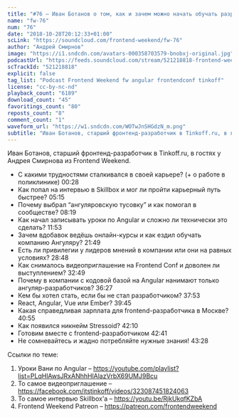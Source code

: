 ```yaml
---
title: "#76 – Иван Ботанов о том, как и зачем можно начать обучать разработчиков Angular'у"
name: "fw-76"
num: "76"
date: "2018-10-28T20:12:33+01:00"
scLink: "https://soundcloud.com/frontend-weekend/fw-76"
author: "Андрей Смирнов"
image: "https://i1.sndcdn.com/avatars-000358703579-bnobxj-original.jpg"
podcastUrl: "https://feeds.soundcloud.com/stream/521218818-frontend-weekend-fw-76.m4a"
scTrackId: "521218818"
explicit: false
tag_list: "Podcast Frontend Weekend fw angular frontendconf tinkoff"
license: "cc-by-nc-nd"
playback_count: "6189"
download_count: "45"
favoritings_count: "80"
reposts_count: "8"
comment_count: "1"
waveform_url: "https://w1.sndcdn.com/WOTwJnSHGdzN_m.png"
subtitle: "Иван Ботанов, старший фронтенд-разработчик в Tinkoff.ru, в гостях у Андрея Смирнова из Frontend Weekend. "
---
```


Иван Ботанов, старший фронтенд-разработчик в Tinkoff.ru, в гостях у Андрея Смирнова из Frontend Weekend.

- С какими трудностями сталкивался в своей карьере? (+ о работе в поликлинике) <timecode sec="28">00:28</timecode>
- Как попал на интервью в Skillbox и мог ли пройти карьерный путь быстрее? <timecode sec="315">05:15</timecode>
- Почему выбрал “ангуляровскую тусовку” и как помогал в сообществе? <timecode sec="499">08:19</timecode>
- Как начал записывать уроки по Angular и сложно ли технически это сделать? <timecode sec="713">11:53</timecode>
- Зачем вдобавок ведёшь онлайн-курсы и как ездил обучать компанию Ангуляру? <timecode sec="1309">21:49</timecode>
- Есть ли привилегии у лидеров мнений в компании или они на равных условиях? <timecode sec="1728">28:48</timecode>
- Как снималось видеоприглашение на Frontend Conf и доволен ли выступлением? <timecode sec="1969">32:49</timecode>
- Почему в компании с кодовой базой на Angular нанимают только ангуляр-разработчиков? <timecode sec="2187">36:27</timecode>
- Кем бы хотел стать, если бы не стал разработчиком? <timecode sec="2273">37:53</timecode>
- React, Angular, Vue или Ember? <timecode sec="2385">39:45</timecode>
- Какая справедливая зарплата для frontend-разработчика в Москве? <timecode sec="2455">40:55</timecode>
- Как появился никнейм Stressoid? <timecode sec="2530">42:10</timecode>
- Готовим вместе с frontend-разработчиком <timecode sec="2561">42:41</timecode>
- Не сомневайтесь и жадно потребляйте нужные знания! <timecode sec="2608">43:28</timecode>

Ссылки по теме:

1. Уроки Вани по Angular – <https://youtube.com/playlist?list=PLqHlAwsJRxANhhHlAlazVrbX69UMJ9Bcu>
2. То самое видеоприглашение – <https://facebook.com/itstinkoff/videos/323087451824063>
3. То самое интервью Skillbox’а – <https://youtu.be/RjkUkqfKZbA>
4. Frontend Weekend Patreon – <https://patreon.com/frontendweekend>

